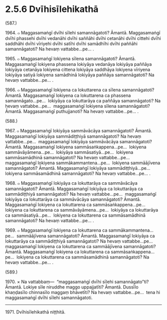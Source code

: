 # 2.5.6 Dvīhisīlehikathā

(587.)

1964\. ๐ Maggasamaṅgī dvīhi sīlehi samannāgatoti? Āmantā. Maggasamaṅgī dvīhi phassehi dvīhi vedanāhi dvīhi saññāhi dvīhi cetanāhi dvīhi cittehi dvīhi saddhāhi dvīhi vīriyehi dvīhi satīhi dvīhi samādhīhi dvīhi paññāhi samannāgatoti? Na hevaṃ vattabbe…pe… .

1965\. ๐ Maggasamaṅgī lokiyena sīlena samannāgatoti? Āmantā. Maggasamaṅgī lokiyena phassena lokiyāya vedanāya lokiyāya paññāya lokiyāya cetanāya lokiyena cittena lokiyāya saddhāya lokiyena vīriyena lokiyāya satiyā lokiyena samādhinā lokiyāya paññāya samannāgatoti? Na hevaṃ vattabbe…pe… .

1966\. ๐ Maggasamaṅgī lokiyena ca lokuttarena ca sīlena samannāgatoti? Āmantā. Maggasamaṅgī lokiyena ca lokuttarena ca phassena samannāgato…pe…  lokiyāya ca lokuttarāya ca paññāya samannāgatoti? Na hevaṃ vattabbe…pe…  maggasamaṅgī lokiyena sīlena samannāgatoti? Āmantā. Maggasamaṅgī puthujjanoti? Na hevaṃ vattabbe…pe… .

(588.)

1967\. ๐ Maggasamaṅgī lokiyāya sammāvācāya samannāgatoti? Āmantā. Maggasamaṅgī lokiyāya sammādiṭṭhiyā samannāgatoti? Na hevaṃ vattabbe…pe…  maggasamaṅgī lokiyāya sammāvācāya samannāgatoti? Āmantā. Maggasamaṅgī lokiyena sammāsaṅkappena…pe…  lokiyena sammāvāyāmena…pe…  lokiyāya sammāsatiyā…pe…  lokiyena sammāsamādhinā samannāgatoti? Na hevaṃ vattabbe…pe…  maggasamaṅgī lokiyena sammākammantena…pe…  lokiyena sammāājīvena samannāgatoti? Āmantā. Maggasamaṅgī lokiyāya sammādiṭṭhiyā…pe…  lokiyena sammāsamādhinā samannāgatoti? Na hevaṃ vattabbe…pe… .

1968\. ๐ Maggasamaṅgī lokiyāya ca lokuttarāya ca sammāvācāya samannāgatoti? Āmantā. Maggasamaṅgī lokiyāya ca lokuttarāya ca sammādiṭṭhiyā samannāgatoti? Na hevaṃ vattabbe…pe…  maggasamaṅgī lokiyāya ca lokuttarāya ca sammāvācāya samannāgatoti? Āmantā. Maggasamaṅgī lokiyena ca lokuttarena ca sammāsaṅkappena…pe…  lokiyena ca lokuttarena ca sammāvāyāmena…pe…  lokiyāya ca lokuttarāya ca sammāsatiyā…pe…  lokiyena ca lokuttarena ca sammāsamādhinā samannāgatoti? Na hevaṃ vattabbe…pe… .

1969\. ๐ Maggasamaṅgī lokiyena ca lokuttarena ca sammākammantena…pe…  sammāājīvena samannāgatoti? Āmantā. Maggasamaṅgī lokiyāya ca lokuttarāya ca sammādiṭṭhiyā samannāgatoti? Na hevaṃ vattabbe…pe…  maggasamaṅgī lokiyena ca lokuttarena ca sammāājīvena samannāgatoti? Āmantā. Maggasamaṅgī lokiyena ca lokuttarena ca sammāsaṅkappena…pe…  lokiyena ca lokuttarena ca sammāsamādhinā samannāgatoti? Na hevaṃ vattabbe…pe… .

(589.)

1970\. × Na vattabbaṃ—  “maggasamaṅgī dvīhi sīlehi samannāgato”ti? Āmantā. Lokiye sīle niruddhe maggo uppajjatīti? Āmantā. Dussīlo khaṇḍasīlo chinnasīlo maggaṃ bhāvetīti? Na hevaṃ vattabbe…pe…  tena hi maggasamaṅgī dvīhi sīlehi samannāgatoti.

---

1971\. Dvīhisīlehikathā niṭṭhitā.
